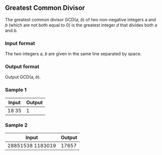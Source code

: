 ## Greatest Common Divisor
The greatest common divisor GCD(𝑎, 𝑏) of two non-negative integers 𝑎 and 𝑏
(which are not both equal to 0) is the greatest integer 𝑑 that divides both 𝑎 and 𝑏.

### Input format
The two integers 𝑎, 𝑏 are given in the same line separated by space.

### Output format
Output GCD(𝑎, 𝑏).

### Sample 1
Input | Output
--- | ---
18 35 | 1

### Sample 2
Input | Output
--- | ---
28851538 1183019 | 17657
